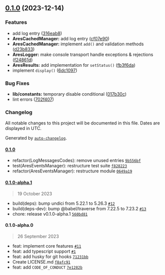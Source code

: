 

## [0.1.0](https://github.com/cuaies/ares-template/compare/0.1.0-alpha.1...0.1.0) (2023-12-14)


### Features

* add log entry ([316eab8](https://github.com/cuaies/ares-template/commit/316eab868142a4e710cc7aa25821629eea7830b2))
* **AresCachedManager:** add log entry ([cf07e90](https://github.com/cuaies/ares-template/commit/cf07e9074647ac4460c9bcdaaefa6416fa3ce2f4))
* **AresCachedManager:** implement `add()` and validation methods ([d23b833](https://github.com/cuaies/ares-template/commit/d23b8336cbd5c1ae2b1745eb46cddf2be945a5e3))
* **AresLogger:** make console transport handle exceptions & rejections ([f24861d](https://github.com/cuaies/ares-template/commit/f24861d22ba85afa8770fa85bb1e19db8b8e6ebd))
* **AresResults:** add implementation for `setStatus()` ([fb3f6da](https://github.com/cuaies/ares-template/commit/fb3f6da351b3a67b90305e9eafd141c4499e7535))
* implement `display()` ([6dc1097](https://github.com/cuaies/ares-template/commit/6dc1097659033f78e1d1859cc8ba7d98d161bb66))


### Bug Fixes

* **lib/constants:** temporary disable conditional ([017b30c](https://github.com/cuaies/ares-template/commit/017b30c236d919c2159ae37ad397af6218b42d40))
* lint errors ([702f407](https://github.com/cuaies/ares-template/commit/702f4074fe16fd6f6055c8968938ccf8eeeeebf5))

### Changelog

All notable changes to this project will be documented in this file. Dates are displayed in UTC.

Generated by [`auto-changelog`](https://github.com/CookPete/auto-changelog).

#### [0.1.0](https://github.com/cuaies/ares-template/compare/0.1.0-alpha.1...0.1.0)

- refactor(LogMessagesCodes): remove unused entries [`9b556bf`](https://github.com/cuaies/ares-template/commit/9b556bfadde11d60ac65ed7217a4bff95baf90ad)
- test(AresEventsManager): restructure test suite [`f828223`](https://github.com/cuaies/ares-template/commit/f8282239ebe564073f9b85b6e2536b458a25d2b1)
- refactor(AresEventsManager): restructure module [`0649a19`](https://github.com/cuaies/ares-template/commit/0649a194fec524a28e127bf494ded1372c7028ca)

#### [0.1.0-alpha.1](https://github.com/cuaies/ares-template/compare/0.1.0-alpha.0...0.1.0-alpha.1)

> 19 October 2023

- build(deps): bump undici from 5.22.1 to 5.26.3 [`#12`](https://github.com/cuaies/ares-template/pull/12)
- build(deps-dev): bump @babel/traverse from 7.22.5 to 7.23.2 [`#13`](https://github.com/cuaies/ares-template/pull/13)
- chore: release v0.1.0-alpha.1 [`560bd81`](https://github.com/cuaies/ares-template/commit/560bd81f3486f3d605d9b14f54a6e41ac0f3d98a)

#### 0.1.0-alpha.0

> 26 September 2023

- feat: implement core features [`#11`](https://github.com/cuaies/ares-template/pull/11)
- feat: add typescript support [`#1`](https://github.com/cuaies/ares-template/pull/1)
- feat: add husky for git hooks [`71231bb`](https://github.com/cuaies/ares-template/commit/71231bb23728e9822f872ee8b8797e1885669aa6)
- Create LICENSE.md [`f8afc91`](https://github.com/cuaies/ares-template/commit/f8afc9174b08764bb892dc7abdbef4141da36d6f)
- feat: add `CODE_OF_CONDUCT` [`7e1282b`](https://github.com/cuaies/ares-template/commit/7e1282ba226fca55781e2115b92c700357abc081)
